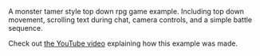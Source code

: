 A monster tamer style top down rpg game example. Including top down movement, scrolling text during chat, camera controls, and a simple battle sequence.

Check out [the YouTube video](https://youtu.be/tDIiWk6V1Z4) explaining how this example was made.
